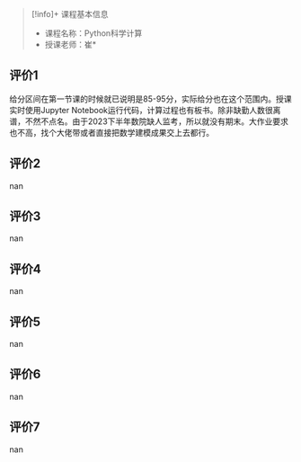 >[!info]+ 课程基本信息
>
> - 课程名称：Python科学计算
> - 授课老师：崔*

## 评价1

给分区间在第一节课的时候就已说明是85-95分，实际给分也在这个范围内。授课实时使用Jupyter Notebook运行代码，计算过程也有板书。除非缺勤人数很离谱，不然不点名。由于2023下半年数院缺人监考，所以就没有期末。大作业要求也不高，找个大佬带或者直接把数学建模成果交上去都行。
## 评价2

nan
## 评价3

nan
## 评价4

nan
## 评价5

nan
## 评价6

nan
## 评价7

nan
